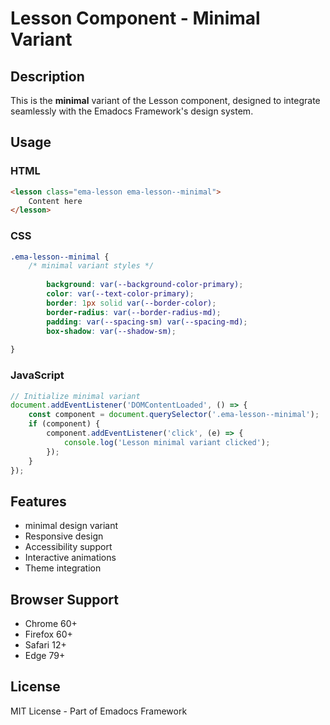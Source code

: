 # Lesson Component - Minimal Variant

## Description
This is the **minimal** variant of the Lesson component, designed to integrate seamlessly with the Emadocs Framework's design system.

## Usage

### HTML
```html
<lesson class="ema-lesson ema-lesson--minimal">
    Content here
</lesson>
```

### CSS
```css
.ema-lesson--minimal {
    /* minimal variant styles */
    
        background: var(--background-color-primary);
        color: var(--text-color-primary);
        border: 1px solid var(--border-color);
        border-radius: var(--border-radius-md);
        padding: var(--spacing-sm) var(--spacing-md);
        box-shadow: var(--shadow-sm);
    
}
```

### JavaScript
```javascript
// Initialize minimal variant
document.addEventListener('DOMContentLoaded', () => {
    const component = document.querySelector('.ema-lesson--minimal');
    if (component) {
        component.addEventListener('click', (e) => {
            console.log('Lesson minimal variant clicked');
        });
    }
});
```

## Features
- minimal design variant
- Responsive design
- Accessibility support
- Interactive animations
- Theme integration

## Browser Support
- Chrome 60+
- Firefox 60+
- Safari 12+
- Edge 79+

## License
MIT License - Part of Emadocs Framework
